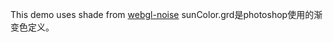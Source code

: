 ﻿This demo uses shade from [webgl-noise](https://github.com/ashima/webgl-noise)
sunColor.grd是photoshop使用的渐变色定义。
